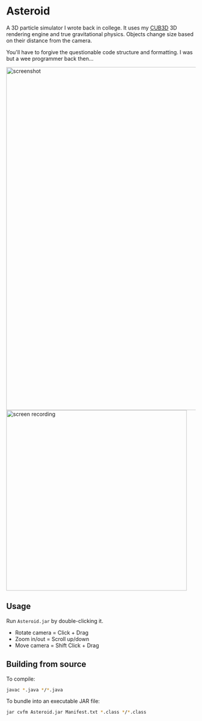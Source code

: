 Asteroid
========

A 3D particle simulator I wrote back in college. It uses my [CUB3D](https://github.com/mpetrovich/CUB3D) 3D rendering engine and true gravitational physics. Objects change size based on their distance from the camera.

You'll have to forgive the questionable code structure and formatting. I was but a wee programmer back then…

<img width="912" alt="screenshot" src="https://cloud.githubusercontent.com/assets/1235062/18459666/8049d6ce-7939-11e6-9257-47f9217cc801.png">

<img width="480" alt="screen recording" src="https://cloud.githubusercontent.com/assets/1235062/18460461/b5abc7ae-793f-11e6-85a9-cb42d497c9c4.gif">

Usage
-----
Run `Asteroid.jar` by double-clicking it.

- Rotate camera = Click + Drag
- Zoom in/out = Scroll up/down
- Move camera = Shift Click + Drag

Building from source
--------------------
To compile:
```sh
javac *.java */*.java
```

To bundle into an executable JAR file:
```sh
jar cvfm Asteroid.jar Manifest.txt *.class */*.class
```

